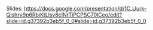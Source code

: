 Slides: https://docs.google.com/presentation/d/1C_Uurk-QIshrv9p6RbiKtLlsv8cINrTiPCPSC70lCeo/edit?slide=id.g37392b3eb5f_0_0#slide=id.g37392b3eb5f_0_0

